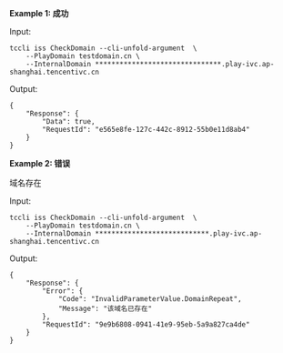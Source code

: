 **Example 1: 成功**

 

Input: 

```
tccli iss CheckDomain --cli-unfold-argument  \
    --PlayDomain testdomain.cn \
    --InternalDomain *******************************.play-ivc.ap-shanghai.tencentivc.cn
```

Output: 
```
{
    "Response": {
        "Data": true,
        "RequestId": "e565e8fe-127c-442c-8912-55b0e11d8ab4"
    }
}
```

**Example 2: 错误**

域名存在

Input: 

```
tccli iss CheckDomain --cli-unfold-argument  \
    --PlayDomain testdomain.cn \
    --InternalDomain ****************************.play-ivc.ap-shanghai.tencentivc.cn
```

Output: 
```
{
    "Response": {
        "Error": {
            "Code": "InvalidParameterValue.DomainRepeat",
            "Message": "该域名已存在"
        },
        "RequestId": "9e9b6808-0941-41e9-95eb-5a9a827ca4de"
    }
}
```

